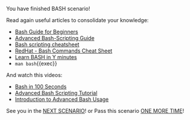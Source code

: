 You have finished BASH scenario!

Read again useful articles to consolidate your knowledge:

- [Bash Guide for Beginners](https://tldp.org/LDP/Bash-Beginners-Guide/html/index.html)
- [Advanced Bash-Scripting Guide](https://tldp.org/LDP/abs/html/)
- [Bash scripting cheatsheet](https://devhints.io/bash)
- [RedHat - Bash Commands Cheat Sheet](https://developers.redhat.com/cheat-sheets/bash-shell-cheat-sheet)
- [Learn BASH in Y minutes](https://learnxinyminutes.com/docs/bash/)
- `man bash`{{exec}}

And watch this videos:

- [Bash in 100 Seconds](https://www.youtube.com/watch?v=I4EWvMFj37g)
- [Advanced Bash Scripting Tutorial](https://www.youtube.com/watch?v=emhouufDnB4)
- [Introduction to Advanced Bash Usage](https://www.youtube.com/watch?v=uqHjc7hlqd0)

See you in the [NEXT SCENARIO](/kodxxl/course/Linux/common)!
or
Pass this scenario [ONE MORE TIME](/kodxxl/course/Linux/bash)!
